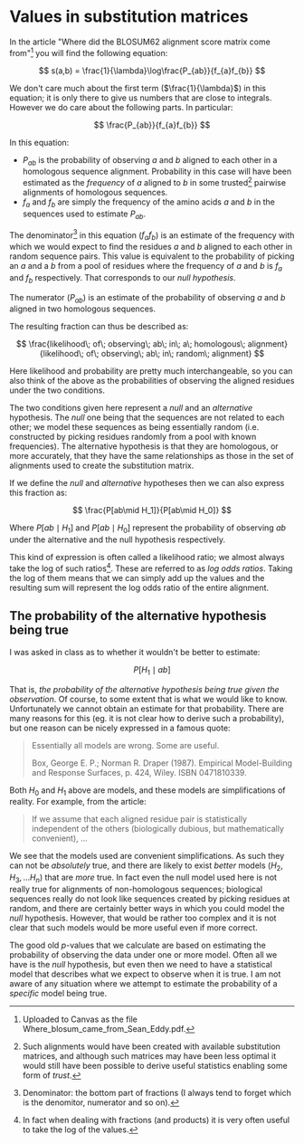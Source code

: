 # Values in substitution matrices

In the article "Where did the BLOSUM62 alignment score matrix come
from"[^blosum] you will find the following equation:

$$
	s(a,b) = \frac{1}{\lambda}\log\frac{P_{ab}}{f_{a}f_{b}}
$$

[^blosum]: Uploaded to Canvas as the file
    Where_blosum_came_from_Sean_Eddy.pdf.
	
We don't care much about the first term ($\frac{1}{\lambda}$) in this
equation; it is only there to give us numbers that are close to
integrals. However we do care about the following parts. In
particular:

$$
\frac{P_{ab}}{f_{a}f_{b}}
$$

In this equation:

- $P_{ab}$ is the probability of observing $a$ and $b$ aligned to each other
  in a homologous sequence alignment. Probability in this case will have been
  estimated as the *frequency* of $a$ aligned to $b$ in some trusted[^trust]
  pairwise alignments of homologous sequences.
- $f_a$ and $f_b$ are simply the frequency of the amino acids $a$ and $b$ in
  the sequences used to estimate $P_{ab}$.
  
[^trust]: Such alignments would have been created with available substitution
    matrices, and although such matrices may have been less optimal it would
    still have been possible to derive useful statistics enabling some form of *trust*.

The denominator[^denom] in this equation ($f_{a}f_{b}$) is an estimate of the
frequency with which we would expect to find the residues $a$ and $b$ aligned
to each other in random sequence pairs. This value is equivalent to
the probability of picking an $a$ and a $b$ from a pool of residues where the
frequency of $a$ and $b$ is $f_a$ and $f_b$ respectively. That corresponds to
our *null hypothesis*.

The numerator ($P_{ab}$) is an estimate of the probability of observing $a$ and $b$
aligned in two homologous sequences.

[^denom]: Denominator: the bottom part of fractions (I always tend to forget
    which is the denomitor, numerator and so on).

The resulting fraction can thus be described as:

$$
\frac{likelihood\; of\; observing\; ab\; in\; a\; homologous\; alignment}{likelihood\; of\;
observing\; ab\; in\; random\; alignment}
$$

Here likelihood and probability are pretty much interchangeable, so you can
also think of the above as the probabilities of observing the aligned residues
under the two conditions.

The two conditions given here represent a *null* and an *alternative*
hypothesis. The *null* one being that the sequences are not related to each
other; we model these sequences as being essentially random (i.e. constructed
by picking residues randomly from a pool with known frequencies). The
alternative hypothesis is that they are homologous, or more accurately, that
they have the same relationships as those in the set of alignments used to
create the substitution matrix.

If we define the *null* and *alternative* hypotheses then we can also express this fraction as:

$$
\frac{P[ab\mid H_1]}{P[ab\mid H_0]}
$$

Where $P[ab\mid H_1]$ and $P[ab\mid H_0]$ represent the probability of
observing $ab$ under the alternative and the null hypothesis respectively.

This kind of expression is often called a likelihood ratio; we almost always
take the log of such ratios[^log]. These are referred to as *log odds
ratios*. Taking the log of them means that we can simply add up the values and
the resulting sum will represent the log odds ratio of the entire alignment.

[^log]: In fact when dealing with fractions (and products) it is very often 
	useful to take the log of the values.

## The probability of the alternative hypothesis being true

I was asked in class as to whether it wouldn't be better to estimate:

$$
P[H_1\mid ab]
$$

That is, *the probability of the alternative hypothesis being true given the
observation*. Of course, to some extent that is what we would like to
know. Unfortunately we cannot obtain an estimate for that probability. There
are many reasons for this (eg. it is not clear how to derive such a
probability), but one reason can be nicely expressed in a famous quote:

>	Essentially all models are wrong. Some are useful.
>	
>	Box, George E. P.; Norman R. Draper (1987). Empirical Model-Building and
>    Response Surfaces, p. 424, Wiley. ISBN 0471810339.
	
Both $H_0$ and $H_1$ above are models, and these models are
simplifications of reality. For example, from the article:

>	If we assume that each aligned residue pair is statistically independent
>   of the others (biologically dubious, but mathematically convenient), ...
	
We see that the models used are
convenient simplifications. As such they can not be *absolutely* true, and there
are likely to exist *better* models ($H_2,H_3,\dots H_n$) that are *more*
true. In fact even the null model used here is not really true for alignments of
non-homologous sequences; biological
sequences really do not look like sequences created by picking residues at
random, and there are certainly better ways in which you could model the
*null* hypothesis. However, that would be rather too complex and it is not
clear that such models would be more useful even if more correct.

The good old *p*-values that we calculate are based on estimating the
probability of observing the data under one or more model. Often all we have
is the *null* hypothesis, but even then we need to have a statistical model
that describes what we expect to observe when it is true. I am not aware of
any situation where we attempt to estimate the probability of a *specific*
model being true.


